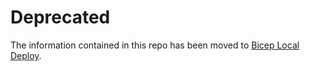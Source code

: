 # Deprecated

The information contained in this repo has been moved to [Bicep Local Deploy](https://github.com/Azure/bicep/blob/main/docs/experimental/local-deploy.md).